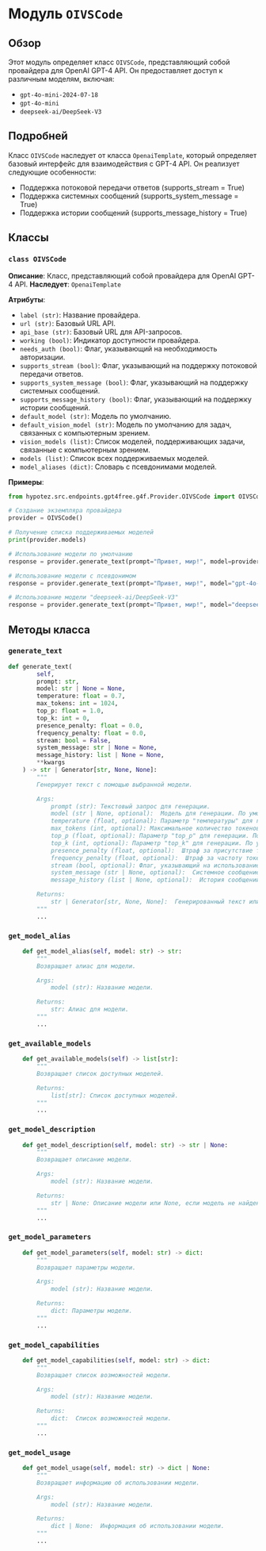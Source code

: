 # Модуль `OIVSCode`

## Обзор

Этот модуль определяет класс `OIVSCode`, представляющий собой провайдера для OpenAI GPT-4 API. Он предоставляет доступ к различным моделям, включая:

- `gpt-4o-mini-2024-07-18`
- `gpt-4o-mini`
- `deepseek-ai/DeepSeek-V3`

## Подробней

Класс `OIVSCode` наследует от класса `OpenaiTemplate`, который определяет базовый интерфейс для взаимодействия с GPT-4 API. 
Он реализует следующие особенности:

- Поддержка потоковой передачи ответов (supports_stream = True)
- Поддержка системных сообщений (supports_system_message = True)
- Поддержка истории сообщений (supports_message_history = True)

## Классы

### `class OIVSCode`

**Описание**:  Класс, представляющий собой провайдера для OpenAI GPT-4 API. 
**Наследует**: `OpenaiTemplate`

**Атрибуты**:

- `label (str)`:  Название провайдера.
- `url (str)`: Базовый URL API.
- `api_base (str)`: Базовый URL для API-запросов.
- `working (bool)`:  Индикатор доступности провайдера.
- `needs_auth (bool)`:  Флаг, указывающий на необходимость авторизации.
- `supports_stream (bool)`:  Флаг, указывающий на поддержку потоковой передачи ответов.
- `supports_system_message (bool)`: Флаг, указывающий на поддержку системных сообщений.
- `supports_message_history (bool)`: Флаг, указывающий на поддержку истории сообщений.
- `default_model (str)`:  Модель по умолчанию.
- `default_vision_model (str)`:  Модель по умолчанию для задач, связанных с компьютерным зрением.
- `vision_models (list)`: Список моделей, поддерживающих задачи, связанные с компьютерным зрением.
- `models (list)`: Список всех поддерживаемых моделей.
- `model_aliases (dict)`: Словарь с псевдонимами моделей.

**Примеры**:

```python
from hypotez.src.endpoints.gpt4free.g4f.Provider.OIVSCode import OIVSCode

# Создание экземпляра провайдера
provider = OIVSCode()

# Получение списка поддерживаемых моделей
print(provider.models)

# Использование модели по умолчанию
response = provider.generate_text(prompt="Привет, мир!", model=provider.default_model)

# Использование модели с псевдонимом
response = provider.generate_text(prompt="Привет, мир!", model="gpt-4o-mini")

# Использование модели "deepseek-ai/DeepSeek-V3"
response = provider.generate_text(prompt="Привет, мир!", model="deepseek-v3")

```

## Методы класса 

### `generate_text`

```python
def generate_text(
        self,
        prompt: str,
        model: str | None = None,
        temperature: float = 0.7,
        max_tokens: int = 1024,
        top_p: float = 1.0,
        top_k: int = 0,
        presence_penalty: float = 0.0,
        frequency_penalty: float = 0.0,
        stream: bool = False,
        system_message: str | None = None,
        message_history: list | None = None,
        **kwargs
    ) -> str | Generator[str, None, None]:
        """
        Генерирует текст с помощью выбранной модели.

        Args:
            prompt (str): Текстовый запрос для генерации.
            model (str | None, optional):  Модель для генерации. По умолчанию использует `self.default_model`.
            temperature (float, optional): Параметр "температуры" для генерации. По умолчанию 0.7.
            max_tokens (int, optional): Максимальное количество токенов в ответе. По умолчанию 1024.
            top_p (float, optional): Параметр "top_p" для генерации. По умолчанию 1.0.
            top_k (int, optional): Параметр "top_k" для генерации. По умолчанию 0.
            presence_penalty (float, optional):  Штраф за присутствие токенов. По умолчанию 0.0.
            frequency_penalty (float, optional):  Штраф за частоту токенов. По умолчанию 0.0.
            stream (bool, optional): Флаг, указывающий на использование потоковой передачи. По умолчанию False.
            system_message (str | None, optional):  Системное сообщение. По умолчанию None.
            message_history (list | None, optional):  История сообщений. По умолчанию None.

        Returns:
            str | Generator[str, None, None]:  Генерированный текст или генератор текстовых фрагментов.
        """
        ...
```

### `get_model_alias`

```python
    def get_model_alias(self, model: str) -> str:
        """
        Возвращает алиас для модели.

        Args:
            model (str): Название модели.

        Returns:
            str: Алиас для модели.
        """
        ...
```

### `get_available_models`

```python
    def get_available_models(self) -> list[str]:
        """
        Возвращает список доступных моделей.

        Returns:
            list[str]: Список доступных моделей.
        """
        ...
```

### `get_model_description`

```python
    def get_model_description(self, model: str) -> str | None:
        """
        Возвращает описание модели.

        Args:
            model (str): Название модели.

        Returns:
            str | None: Описание модели или None, если модель не найдена.
        """
        ...
```

### `get_model_parameters`

```python
    def get_model_parameters(self, model: str) -> dict:
        """
        Возвращает параметры модели.

        Args:
            model (str): Название модели.

        Returns:
            dict: Параметры модели.
        """
        ...
```

### `get_model_capabilities`

```python
    def get_model_capabilities(self, model: str) -> dict:
        """
        Возвращает список возможностей модели.

        Args:
            model (str): Название модели.

        Returns:
            dict:  Список возможностей модели.
        """
        ...
```

### `get_model_usage`

```python
    def get_model_usage(self, model: str) -> dict | None:
        """
        Возвращает информацию об использовании модели.

        Args:
            model (str): Название модели.

        Returns:
            dict | None:  Информация об использовании модели.
        """
        ...
```
